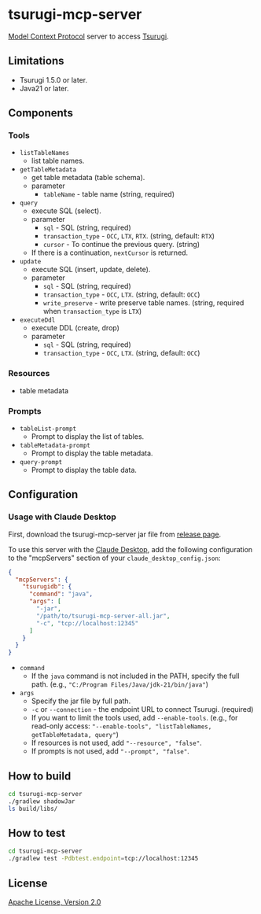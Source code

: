 # tsurugi-mcp-server

[Model Context Protocol](https://github.com/modelcontextprotocol) server to  access [Tsurugi](https://github.com/project-tsurugi/tsurugidb).

## Limitations

- Tsurugi 1.5.0 or later.
- Java21 or later.

## Components

### Tools

- `listTableNames`
  - list table names.
- `getTableMetadata`
  - get table metadata (table schema).
  - parameter
    - `tableName` - table name (string, required)
- `query`
  - execute SQL (select).
  - parameter
    - `sql` - SQL (string, required)
    - `transaction_type` - `OCC`, `LTX`, `RTX`. (string, default: `RTX`)
    - `cursor` - To continue the previous query. (string)
  - If there is a continuation, `nextCursor` is returned.
- `update`
  - execute SQL (insert, update, delete).
  - parameter
    - `sql` - SQL (string, required)
    - `transaction_type` - `OCC`, `LTX`. (string, default: `OCC`)
    - `write_preserve` - write preserve table names. (string, required when `transaction_type` is `LTX`)
- `executeDdl`
  - execute DDL (create, drop)
  - parameter
    - `sql` - SQL (string, required)
    - `transaction_type` - `OCC`, `LTX`. (string, default: `OCC`)

### Resources

- table metadata

### Prompts

- `tableList-prompt`
  - Prompt to display the list of tables.
- `tableMetadata-prompt`
  - Prompt to display the table metadata.
- `query-prompt`
  - Prompt to display the table data.

## Configuration

### Usage with Claude Desktop

First, download the tsurugi-mcp-server jar file from [release page](https://github.com/project-tsurugi/tsurugi-mcp-server/releases).

To use this server with the [Claude Desktop](https://claude.ai/download), add the following configuration to the "mcpServers" section of your `claude_desktop_config.json`:

```json
{
  "mcpServers": {
    "tsurugidb": {
      "command": "java",
      "args": [
        "-jar",
        "/path/to/tsurugi-mcp-server-all.jar",
        "-c", "tcp://localhost:12345"
      ]
    }
  }
}
```

- `command`
  - If the `java` command is not included in the PATH, specify the full path. (e.g., `"C:/Program Files/Java/jdk-21/bin/java"`)
- `args`
  - Specify the jar file by full path.
  - `-c` or `--connection` - the endpoint URL to connect Tsurugi. (required)
  - If you want to limit the tools used, add `--enable-tools`. (e.g., for read-only access: `"--enable-tools", "listTableNames, getTableMetadata, query"`)
  - If resources is not used, add `"--resource", "false"`.
  - If prompts is not used, add `"--prompt", "false"`.

## How to build

```bash
cd tsurugi-mcp-server
./gradlew shadowJar
ls build/libs/
```

## How to test

```bash
cd tsurugi-mcp-server
./gradlew test -Pdbtest.endpoint=tcp://localhost:12345
```

## License

[Apache License, Version 2.0](http://www.apache.org/licenses/LICENSE-2.0)
